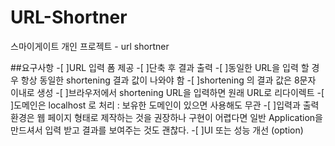 # URL-Shortner
스마이게이트 개인 프로젝트 - url shortner

##요구사항
-[ ]URL 입력 폼 제공
-[ ]단축 후 결과 출력
-[ ]동일한 URL을 입력 할 경우 항상 동일한 shortening 결과 값이 나와야 함
-[ ]shortening 의 결과 값은 8문자 이내로 생성
-[ ]브라우저에서 shortening URL을 입력하면 원래 URL로 리다이렉트
-[ ]도메인은 localhost 로 처리 : 보유한 도메인이 있으면 사용해도 무관
-[ ]입력과 출력 환경은 웹 페이지 형태로 제작하는 것을 권장하나 구현이 어렵다면 일반 Application을 만드셔서 입력 받고 결과를 보여주는 것도 괜찮다.
-[ ]UI 또는 성능 개선 (option)
